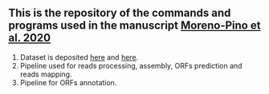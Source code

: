 ## This is the repository of the commands and programs used in the manuscript [Moreno-Pino et al. 2020](https://www.nature.com/articles/s41598-020-57464-2)

1.  Dataset is deposited [here](https://doi.org/10.6084/m9.figshare.9851240.v1) and [here](https://doi.org/10.6084/m9.figshare.14935422.v3).
2.  Pipeline used for reads processing, assembly, ORFs prediction and reads mapping.
3.  Pipeline for ORFs annotation.
